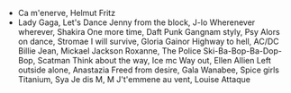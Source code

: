 - Ca m'enerve, Helmut Fritz
- Lady Gaga, Let's Dance
Jenny from the block, J-lo
Wherenever wherever, Shakira
One more time, Daft Punk
Gangnam styly, Psy
Alors on dance, Stromae
I will survive, Gloria Gainor
Highway  to hell, AC/DC
Billie Jean, Mickael Jackson
Roxanne, The Police
Ski-Ba-Bop-Ba-Dop-Bop, Scatman
Think about the way, Ice mc
Way out, Ellen Allien
Left outside alone, Anastazia
Freed from desire, Gala
Wanabee, Spice girls
Titanium, Sya
Je dis M, M
J't'emmene au vent, Louise Attaque
